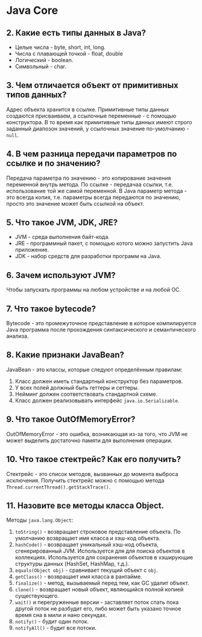 
# Java Core

## 2. Какие есть типы данных в Java?

- Целые числа - byte, short, int, long.
- Числа с плавающей точкой - float, double
- Логический - boolean.
- Символьный - char.

## 3. Чем отличается объект от примитивных типов данных?

Адрес объекта хранится в ссылке. Примитивные типы данных создаются присваиваем, а ссылочные переменные - с помощью конструктора. В то время как примитивные типы данных имеют строго заданный диапозон значений, у ссылочных значение по-умолчанию - `null`.

## 4. В чем разница передачи параметров по ссылке и по значению?

Передача параметра по значению - это копирование значения переменной внутрь метода. По ссылке - передачаа ссылки, т.е. использование той же самой переменной.
В Java параметр метода - это всегда копия, т.е. параметры всегда передаются по значению, просто это значение может быть ссылкой на объект.

## 5. Что такое JVM, JDK, JRE?

- JVM - среда выполнения байт-кода.
- JRE - программный пакет, с помощью котого можно запустить Java приложение.
- JDK - набор средств для разработки программ на Java.

## 6. Зачем используют JVM?

Чтобы запускать программы на любом устройстве и на любой ОС.

## 7. Что такое bytecode?

Bytecode - это промежуточное представление в которое компилируется Java программа после прохождения синтаксического и семантического анализа.

## 8. Какие признаки JavaBean?

JavaBean - это классы, которые следуют определённым правилам:

1. Класс должен иметь стандартный конструктор без параметров.
2. У всех полей должный быть геттеры и сеттеры.
3. Нейминг должен соответствовать стандартной схеме.
4. Класс должен реализовывать интерфейс `java.io.Serializable`.

## 9. Что такое OutOfMemoryError?

OutOfMemoryError - это ошибка, возникающая из-за того, что JVM не может выделить достаточно памяти для выполнения операции.

## 10. Что такое стектрейс? Как его получить?

Стектрейс - это список методов, вызванных до момента выброса исключения.
Получить стектрейс можно с помощью метода `Thread.currentThread().getStackTrace()`.

## 11. Назовите все методы класса Object.

Методы `java.lang.Object`:

1. `toString()` - возвращает строковое представление объекта. По умолчанию возвращает имя класса  и хэш-код объекта.
2. `hashCode()` - возвращает уникальный хэш-код объекта, сгенерированный JVM. Используется для для поиска объектов в коллекциях. Используется для сохранения объектов в хэширующие структуры данных (HashSet, HashMap, т.д.).
3. `equals(Object obj)` - сравнивает текущий объект с `obj`.
4. `getClass()` - возвращает имя класса в рантайме.
5. `finalize()` - метод, вызываемый перед тем, как GC удалит объект.
6. `clone()` - возвращает новый объект, являющийся полной копией существующего.
7. `wait()` и  перегруженные версии - заставляет поток спать пока другой поток не разбудит его, либо может быть указано точное время сна в мили и нано секундах.
8. `notify()` - будит один поток.
9. `notifyAll()` - будит все потоки.